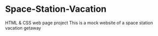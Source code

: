 # Space-Station-Vacation
HTML &amp; CSS web page project
This is a mock website of a space station vacation getaway
